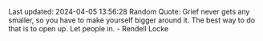 Last updated: 2024-04-05 13:56:28
Random Quote: Grief never gets any smaller, so you have to make yourself bigger around it. The best way to do that is to open up. Let people in. - Rendell Locke